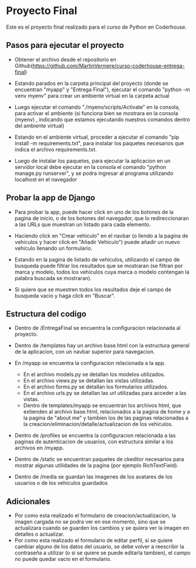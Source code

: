 # Proyecto Final
Este es el proyecto final realizado para el curso de Python en Coderhouse.

## Pasos para ejecutar el proyecto
- Obtener el archivo desde el repositorio en Github(https://github.com/MartinVerniere/curso-coderhouse-entrega-final)

- Estando parados en la carpeta principal del proyecto (donde se encuentran "myapp" y "Entrega Final"), ejecutar el comando "python -m venv myenv" para crear un ambiente virtual en la carpeta actual

- Luego ejecutar el comando "./myenv/scripts/Activate" en la consola, para activar el ambiente (si funciona bien se mostrara en la consola (myenv) , indicando que estamos ejecutando nuestros comandos dentro del ambiente virtual)

- Estando en el ambiente virtual, proceder a ejecutar el comando "pip install -m requirements.txt", para instalar los paquetes necesarios que indica el archivo requirements.txt.

- Luego de instalar los paquetes, para ejecutar la aplicacion en un servidor local debe ejecutar en la consola el comando "python manage.py runserver", y se podra ingresar al programa utilizando localhost en el navegador

## Probar la app de Django
- Para probar la app, puede hacer click en uno de los botones de la pagina de inicio, o de los botones del navegador, que lo redireccionaran a las URLs que muestran un listado para cada elemento.

- Haciendo click en "Crear vehiculo" en el navbar (o llendo a la pagina de vehiculos y hacer click en "Añadir Vehiculo") puede añadir un nuevo vehiculo llenando un formulario.

- Estando en la pagina de listado de vehiculos, utilizando el campo de busqueda puede filtrar los resultados que se mostraran (se filtran por marca y modelo, todos los vehiculos cuya marca o modelo contengan la palabra buscada se mostraran).

- Si quiere que se muestren todos los resultados deje el campo de busqueda vacio y haga click en "Buscar".

## Estructura del codigo
- Dentro de /EntregaFinal se encuentra la configuracion relacionada al proyecto.

- Dentro de /templates hay un archivo base.html con la estructura general de la aplicacion, con un navbar superior para navegacion.

- En /myapp se encuentra la configuracion relacionada a la app.
    - En el archivo models.py se detallan los modelos utilizados.
    - En el archivo views.py se detallan las vistas utilizadas.
    - En el archivo forms.py se detallan los formularios utilizados.
    - En el archivo urls.py se detallan las url utilizadas para acceder a las vistas.
    - Dentro de templates/myapp se encuentran los archivos html, que extienden al archivo base.html, relacionados a la pagina de home y a la pagina de "about me" y tambien los de las paginas relacionadas a la creacion/eliminacion/detalle/actualizacion de los vehiculos.

- Dentro de /profiles se encuentra la configuracion relacionada a las paginas de autenticacion de usuarios, con estructura similar a los archivos en /myapp.

- Dentro de /static se encuentran paquetes de ckeditor necesarios para mostrar algunas utilidades de la pagina (por ejemplo RichTextField).

- Dentro de /media se guardan las imagenes de los avatares de los usuarios o de los vehiculos guardados

## Adicionales
- Por como esta realizado el formulario de creacion/actualizacion, la imagen cargada no se podra ver en ese momento, sino que se actualizara cuando se guarden los cambios y se quiera ver la imagen en detalles o actualizar.
- Por como esta realizado el formulario de editar perfil, si se quiere cambiar alguno de los datos del usuario, se debe volver a reescribir la contraseña a utilizar (o si se quiere se puede editarla tambien), el campo no puede quedar vacio en el formulario.